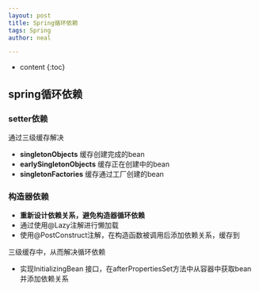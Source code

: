 ```yaml
---
layout: post
title: Spring循环依赖
tags: Spring
author: neal

---
```

* content
{:toc}
## spring循环依赖

### setter依赖

通过三级缓存解决

* **singletonObjects** 缓存创建完成的bean
* **earlySingletonObjects** 缓存正在创建中的bean
* **singletonFactories** 缓存通过工厂创建的bean

### 构造器依赖

* **重新设计依赖关系，避免构造器循环依赖**
* 通过使用@Lazy注解进行懒加载
* 使用@PostConstruct注解，在构造函数被调用后添加依赖关系，缓存到

三级缓存中，从而解决循环依赖

* 实现InitializingBean 接口，在afterPropertiesSet方法中从容器中获取bean并添加依赖关系

  